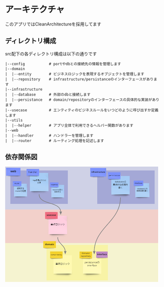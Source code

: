 # アーキテクチャ

このアプリではCleanArchitectureを採用してます

## ディレクトリ構成

src配下の各ディレクトリ構成は以下の通りです

```
|--config           # portやdbとの接続先の情報を管理します
|--domain
|  |--entity        # ビジネスロジックを表現するオブジェクトを管理します
|  |--repository    # infrastructure/persistanceのインターフェースがあります
|--infrastructure
|  |--database      # 外部のdbと接続します
|  |--persistance   # domain/repositoryのインターフェースの具体的な実装があります
|--usecase          # エンティティのビジネスルールをいつどのように呼び出すか定義します
|--utils
|  |--helper        # アプリ全体で利用できるヘルパー関数があります
|--web
|  |--handler       # ハンドラーを管理します
|  |--router        # ルーティング処理を記述します
```

## 依存関係図

<img src="./img/architecture-miro.png" width="500px">